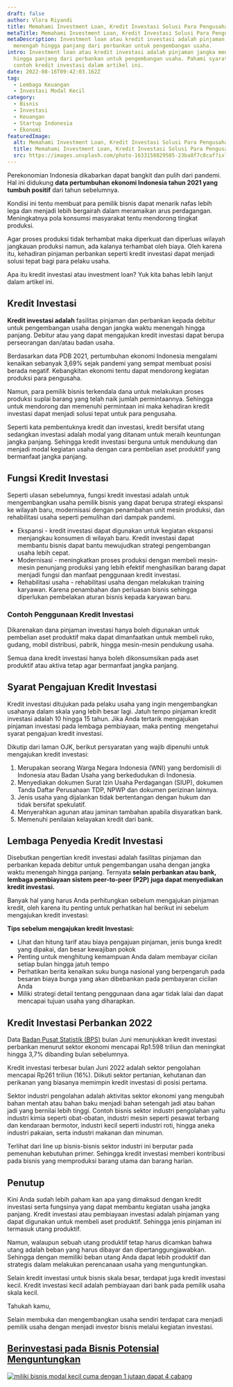 ```yaml
---
draft: false
author: Vlora Riyandi
title: Memahami Investment Loan, Kredit Investasi Solusi Para Pengusaha
metaTitle: Memahami Investment Loan, Kredit Investasi Solusi Para Pengusaha
metaDescription: Investment loan atau kredit investasi adalah pinjaman jangka
  menengah hingga panjang dari perbankan untuk pengembangan usaha.
intro: Investment loan atau kredit investasi adalah pinjaman jangka menengah
  hingga panjang dari perbankan untuk pengembangan usaha. Pahami syarat dan
  contoh kredit investasi dalam artikel ini.
date: 2022-08-16T09:42:03.162Z
tag:
  - Lembaga Keuangan
  - Investasi Modal Kecil
category:
  - Bisnis
  - Investasi
  - Keuangan
  - Startup Indonesia
  - Ekonomi
featuredImage:
  alt: Memahami Investment Loan, Kredit Investasi Solusi Para Pengusaha
  title: Memahami Investment Loan, Kredit Investasi Solusi Para Pengusaha
  src: https://images.unsplash.com/photo-1633158829585-23ba8f7c8caf?ixlib=rb-1.2.1&ixid=MnwxMjA3fDB8MHxwaG90by1wYWdlfHx8fGVufDB8fHx8&auto=format&fit=crop&w=870&q=80
---
```

Perekonomian Indonesia dikabarkan dapat bangkit dan pulih dari pandemi. Hal ini didukung **data pertumbuhan ekonomi Indonesia tahun 2021 yang tumbuh positif** dari tahun sebelumnya. 

Kondisi ini tentu membuat para pemilik bisnis dapat menarik nafas lebih lega dan menjadi lebih bergairah dalam meramaikan arus perdagangan. Meningkatnya pola konsumsi masyarakat tentu mendorong tingkat produksi.

Agar proses produksi tidak terhambat maka diperkuat dan diperluas wilayah jangkauan produksi namun, ada kalanya terhambat oleh biaya. Oleh karena itu, kehadiran pinjaman perbankan seperti kredit investasi dapat menjadi solusi tepat bagi para pelaku usaha.

Apa itu kredit investasi atau investment loan? Yuk kita bahas lebih lanjut dalam artikel ini.

## Kredit Investasi

**Kredit investasi adalah** fasilitas pinjaman dan perbankan kepada debitur untuk pengembangan usaha dengan jangka waktu menengah hingga panjang. Debitur atau yang dapat mengajukan kredit investasi dapat berupa perseorangan dan/atau badan usaha. 

Berdasarkan data PDB 2021, pertumbuhan ekonomi Indonesia mengalami kenaikan sebanyak 3,69% sejak pandemi yang sempat membuat posisi berada negatif. Kebangkitan ekonomi tentu dapat mendorong kegiatan produksi para pengusaha. 

Namun, para pemilik bisnis terkendala dana untuk melakukan proses produksi suplai barang yang telah naik jumlah permintaannya. Sehingga untuk mendorong dan memenuhi permintaan ini maka kehadiran kredit investasi dapat menjadi solusi tepat untuk para pengusaha.

Seperti kata pembentuknya kredit dan investasi, kredit bersifat utang sedangkan investasi adalah modal yang ditanam untuk meraih keuntungan jangka panjang. Sehingga kredit investasi berguna untuk mendukung dan menjadi modal kegiatan usaha dengan cara pembelian aset produktif yang bermanfaat jangka panjang.

## Fungsi Kredit Investasi

Seperti ulasan sebelumnya, fungsi kredit investasi adalah untuk mengembangkan usaha pemilik bisnis yang dapat berupa strategi ekspansi ke wilayah baru, modernisasi dengan penambahan unit mesin produksi, dan rehabilitasi usaha seperti pemulihan dari dampak pandemi.

* Ekspansi - kredit investasi dapat digunakan untuk kegiatan ekspansi menjangkau konsumen di wilayah baru. Kredit investasi dapat membantu bisnis dapat bantu mewujudkan strategi pengembangan usaha lebih cepat.
* Modernisasi - meningkatkan proses produksi dengan membeli mesin-mesin penunjang produksi yang lebih efektif menghasilkan barang dapat menjadi fungsi dan manfaat penggunaan kredit investasi.
* Rehabilitasi usaha - rehabilitasi usaha dengan melakukan training karyawan. Karena penambahan dan perluasan bisnis sehingga diperlukan pembelakan aturan bisnis kepada karyawan baru.

### Contoh Penggunaan Kredit Investasi

Dikarenakan dana pinjaman investasi hanya boleh digunakan untuk pembelian aset produktif maka dapat dimanfaatkan untuk membeli ruko, gudang, mobil distribusi, pabrik, hingga mesin-mesin pendukung usaha.

Semua dana kredit investasi hanya boleh dikonsumsikan pada aset produktif atau aktiva tetap agar bermanfaat jangka panjang.

## Syarat Pengajuan Kredit Investasi

Kredit investasi ditujukan pada pelaku usaha yang ingin mengembangkan usahanya dalam skala yang lebih besar lagi. Jatuh tempo pinjaman kredit investasi adalah 10 hingga 15 tahun. Jika Anda tertarik mengajukan pinjaman investasi pada lembaga pembiayaan, maka penting  mengetahui syarat pengajuan kredit investasi.

Dikutip dari laman OJK, berikut persyaratan yang wajib dipenuhi untuk mengajukan kredit investasi:

1. Merupakan seorang Warga Negara Indonesia (WNI) yang berdomisili di Indonesia atau Badan Usaha yang berkedudukan di Indonesia.
2. Menyediakan dokumen Surat Izin Usaha Perdagangan (SIUP), dokumen Tanda Daftar Perusahaan TDP, NPWP dan dokumen perizinan lainnya.
3. Jenis usaha yang dijalankan tidak bertentangan dengan hukum dan tidak bersifat spekulatif.
4. Menyerahkan agunan atau jaminan tambahan apabila disyaratkan bank.
5. Memenuhi penilaian kelayakan kredit dari bank.

## Lembaga Penyedia Kredit Investasi

Disebutkan pengertian kredit investasi adalah fasilitas pinjaman dan perbankan kepada debitur untuk pengembangan usaha dengan jangka waktu menengah hingga panjang. Ternyata **selain perbankan atau bank, lembaga pembiayaan sistem peer-to-peer (P2P) juga dapat menyediakan kredit investasi.**

Banyak hal yang harus Anda perhitungkan sebelum mengajukan pinjaman kredit, oleh karena itu penting untuk perhatikan hal berikut ini sebelum mengajukan kredit investasi:

**Tips sebelum mengajukan kredit Investasi:**

* Lihat dan hitung tarif atau biaya pengajuan pinjaman, jenis bunga kredit yang dipakai, dan besar kewajiban pokok
* Penting untuk menghitung kemampuan Anda dalam membayar cicilan setiap bulan hingga jatuh tempo
* Perhatikan berita kenaikan suku bunga nasional yang berpengaruh pada besaran biaya bunga yang akan dibebankan pada pembayaran cicilan Anda
* Miliki strategi detail tentang penggunaan dana agar tidak lalai dan dapat mencapai tujuan usaha yang diharapkan.

## Kredit Investasi Perbankan 2022

Data [Badan Pusat Statistik (BPS)](https://www.bps.go.id/indicator/13/633/1/posisi-kredit-investasi-perbankan-menurut-sektor-ekonomi-format-baru-.html) bulan Juni menunjukkan kredit investasi perbankan menurut sektor ekonomi mencapai Rp1.598 triliun dan meningkat hingga 3,7% dibanding bulan sebelumnya.

Kredit investasi terbesar bulan Juni 2022 adalah sektor pengolahan mencapai Rp261 triliun (16%). Diikuti sektor pertanian, kehutanan dan perikanan yang biasanya memimpin kredit investasi di posisi pertama.

Sektor industri pengolahan adalah aktivitas sektor ekonomi yang mengubah bahan mentah atau bahan baku menjadi bahan setengah jadi atau bahan jadi yang bernilai lebih tinggi. Contoh bisnis sektor industri pengolahan yaitu industri kimia seperti obat-obatan, industri mesin seperti pesawat terbang dan kendaraan bermotor, industri kecil seperti industri roti, hingga aneka industri pakaian, serta industri makanan dan minuman.

Terlihat dari line up bisnis-bisnis sektor industri ini berputar pada pemenuhan kebutuhan primer. Sehingga kredit investasi memberi kontribusi pada bisnis yang memproduksi barang utama dan barang harian.

## Penutup

Kini Anda sudah lebih paham kan apa yang dimaksud dengan kredit investasi serta fungsinya yang dapat membantu kegiatan usaha jangka panjang. Kredit investasi atau pembiayaan investasi adalah pinjaman yang dapat digunakan untuk membeli aset produktif. Sehingga jenis pinjaman ini termasuk utang produktif.

Namun, walaupun sebuah utang produktif tetap harus dicamkan bahwa utang adalah beban yang harus dibayar dan dipertanggungjawabkan. Sehingga dengan memiliki beban utang Anda dapat lebih produktif dan strategis dalam melakukan perencanaan usaha yang menguntungkan.

Selain kredit investasi untuk bisnis skala besar, terdapat juga kredit investasi kecil. Kredit investasi kecil adalah pembiayaan dari bank pada pemilik usaha skala kecil. 

Tahukah kamu,

Selain membuka dan mengembangkan usaha sendiri terdapat cara menjadi pemilik usaha dengan menjadi investor bisnis melalui kegiatan investasi. 

## [Berinvestasi pada Bisnis Potensial Menguntungkan](https://landx.id/?utm_source=Blog&utm_medium=organic+keyword&utm_campaign=blog&utm_id=Blog)

<!--StartFragment-->

[![miliki bisnis modal kecil cuma dengan 1 jutaan dapat 4 cabang ](https://accountgram-production.sfo2.cdn.digitaloceanspaces.com/landx_ghost/2021/11/jadi-owner-bisnis-hanya-1-jutaan-dengan-cuan-yang-sangat-menjanjikan.png)](https://landx.id/?utm_source=Blog&utm_medium=organic+keyword&utm_campaign=blog&utm_id=Blog)

<!--EndFragment-->